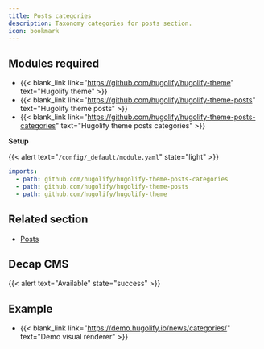 ```yaml
---
title: Posts categories
description: Taxonomy categories for posts section.
icon: bookmark
---
```


## Modules required

- {{< blank_link link="https://github.com/hugolify/hugolify-theme" text="Hugolify theme" >}}
- {{< blank_link link="https://github.com/hugolify/hugolify-theme-posts" text="Hugolify theme posts" >}}
- {{< blank_link link="https://github.com/hugolify/hugolify-theme-posts-categories" text="Hugolify theme posts categories" >}}

**Setup**

{{< alert text="`/config/_default/module.yaml`" state="light" >}}

```yml
imports:
  - path: github.com/hugolify/hugolify-theme-posts-categories
  - path: github.com/hugolify/hugolify-theme-posts
  - path: github.com/hugolify/hugolify-theme
```

## Related section

- [Posts](/docs/sections/posts/)

## Decap CMS

{{< alert text="Available" state="success" >}}

## Example

- {{< blank_link link="https://demo.hugolify.io/news/categories/" text="Demo visual renderer" >}}
